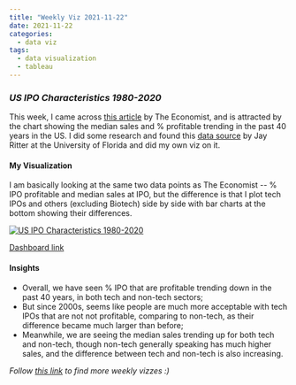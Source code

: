 ```yaml
---
title: "Weekly Viz 2021-11-22"
date: 2021-11-22
categories:
  - data viz
tags:
  - data visualization
  - tableau
---
```


### *US IPO Characteristics 1980-2020*

This week, I came across [this article](https://www.economist.com/graphic-detail/2021/11/10/rivians-giant-listing-comes-amid-huge-losses) by The Economist, and is attracted by the chart showing the median sales and % profitable trending in the past 40 years in the US. I did some research and found this [data source](https://site.warrington.ufl.edu/ritter/ipo-data/) by Jay Ritter at the University of Florida and did my own viz on it.  

#### My Visualization

I am basically looking at the same two data points as The Economist -- % IPO profitable and median sales at IPO, but the difference is that I plot tech IPOs and others (excluding Biotech) side by side with bar charts at the bottom showing their differences.  

<div class='tableauPlaceholder' id='viz1637640449659' style='position: relative'>
  <noscript><a href='#'>
    <img alt='US IPO Characteristics 1980-2020 ' src='https:&#47;&#47;public.tableau.com&#47;static&#47;images&#47;20&#47;20211122USIPOCharacteristics1980-2020&#47;USIPOCharacteristics1980-2020&#47;1_rss.png' style='border: none' />
    </a></noscript>
  <object class='tableauViz'  style='display:none;'>
    <param name='host_url' value='https%3A%2F%2Fpublic.tableau.com%2F' />
    <param name='embed_code_version' value='3' /> 
    <param name='site_root' value='' />
    <param name='name' value='20211122USIPOCharacteristics1980-2020&#47;USIPOCharacteristics1980-2020' />
    <param name='tabs' value='no' />
    <param name='toolbar' value='yes' />
    <param name='static_image' value='https:&#47;&#47;public.tableau.com&#47;static&#47;images&#47;20&#47;20211122USIPOCharacteristics1980-2020&#47;USIPOCharacteristics1980-2020&#47;1.png' />
    <param name='animate_transition' value='yes' />
    <param name='display_static_image' value='yes' />
    <param name='display_spinner' value='yes' />
    <param name='display_overlay' value='yes' />
    <param name='display_count' value='yes' />
    <param name='language' value='en-US' />
    <param name='filter' value='publish=yes' />
  </object></div>            
  <script type='text/javascript'>       
  var divElement = document.getElementById('viz1637640449659');         
  var vizElement = divElement.getElementsByTagName('object')[0];         
  if ( divElement.offsetWidth > 800 ) { vizElement.style.width='800px';vizElement.style.height='627px';} else if ( divElement.offsetWidth > 500 ) { vizElement.style.width='800px';vizElement.style.height='627px';} else { vizElement.style.width='100%';vizElement.style.height='927px';}      
  var scriptElement = document.createElement('script');             
  scriptElement.src = 'https://public.tableau.com/javascripts/api/viz_v1.js';      
  vizElement.parentNode.insertBefore(scriptElement, vizElement);        
</script>

[Dashboard link](https://public.tableau.com/views/20211122USIPOCharacteristics1980-2020/USIPOCharacteristics1980-2020?:language=en-US&publish=yes&:display_count=n&:origin=viz_share_link)
  
#### Insights
* Overall, we have seen % IPO that are profitable trending down in the past 40 years, in both tech and non-tech sectors;  
* But since 2000s, seems like people are much more acceptable with tech IPOs that are not not profitable, comparing to non-tech, as their difference became much larger than before;  
* Meanwhile, we are seeing the median sales trending up for both tech and non-tech, though non-tech generally speaking has much higher sales, and the difference between tech and non-tech is also increasing.  
  
*Follow [this link](https://yudong-94.github.io/personal-website/project/WeeklyViz2021/) to find more weekly vizzes :)*
